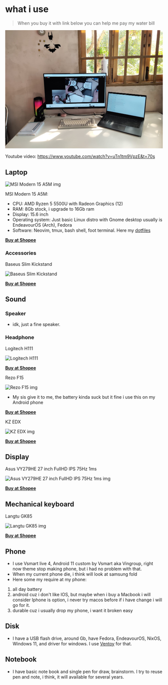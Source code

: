 # what i use

> When you buy it with link below you can help me pay my water bill

![](Pasted%20image%2020230421201345.png)

Youtube video: https://www.youtube.com/watch?v=uTn1tm9VpzE&t=70s

## Laptop

![MSI Modern 15 A5M img](https://cf.shopee.sg/file/sg-11134201-22100-kgg25mkccxiv65)

MSI Modern 15 A5M:
- CPU: AMD Ryzen 5 5500U with Radeon Graphics (12)
- RAM: 8Gb stock, i upgrade to 16Gb ram
- Display: 15.6 inch
- Operating system: Just basic Linux distro with Gnome desktop usually is EndeavourOS (Arch), Fedora
- Software: Neovim, tmux, bash shell, foot terminal. Here my [dotfiles](https://github.com/thuanowa/dotfiles)

**[Buy at Shopee](https://shope.ee/5fGmaZPtDM)**

### Accessories

Baseus Slim Kickstand

![Baseus Slim Kickstand](https://cf.shopee.sg/file/25aa1d758d2df1f5f8b5f3ec6cc4633f)

**[Buy at Shopee](https://shope.ee/7zehN9IwoT)**

## Sound

### Speaker

- idk, just a fine speaker.

### Headphone

Logitech H111

![Logitech H111](https://cf.shopee.sg/file/81f4d45ff5fbd4cff746b27b4e21f49d)

**[Buy at Shopee](https://shope.ee/89y7ZbWHCa)**

Rezo F15

![Rezo F15 img](https://cf.shopee.sg/file/ec7afb5056e9dd6f8f898f184260dda8)

- My sis give it to me, the battery kinda suck but it fine i use this on my Android phone

**[Buy at Shopee](https://shope.ee/408YcF5CHl)**

KZ EDX

![ KZ EDX img ](https://cf.shopee.sg/file/c5b9c15f6b8d4b648c5fd44368c0c4f9)

**[Buy at Shopee](https://shope.ee/99qemU290C)**

## Display

Asus VY279HE 27 inch FullHD IPS 75Hz 1ms

![Asus VY279HE 27 inch FullHD IPS 75Hz 1ms img](https://cf.shopee.sg/file/b4de1c4c11e62570299ddc6d0d4b64cf)

**[Buy at Shopee](https://shope.ee/8KHXmNJvZA)**

## Mechanical keyboard

Langtu GK85

![Langtu GK85 img](https://cf.shopee.sg/file/sg-11134201-22120-56rwcexd5alv4a)

**[Buy at Shopee](https://shope.ee/8zXEY0UV74)**

## Phone

- I use Vsmart live 4, Android 11 custom by Vsmart aka Vingroup, right now theme stop making phone, but i had no problem with that.
- When my current phone die, i think will look at samsung fold
- Here some my require at my phone:

1. all day battery
2. android cuz i don't like IOS, but maybe when i buy a Macbook i will consider Iphone is option, i never try macos before if i have change i will go for it.
3. durable cuz i usually drop my phone, i want it broken easy

## Disk

- I have a USB flash drive, around Gb, have Fedora, EndeavourOS, NixOS, Windows 11, and driver for windows. I use [Ventoy](https://github.com/ventoy/Ventoy) for that.

## Notebook

- I have basic note book and single pen for draw, brainstorm. I try to reuse pen and note, i think, it will available for several years.
